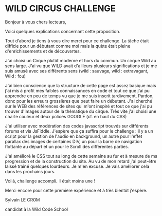 # WILD CIRCUS CHALLENGE

Bonjour à vous chers lecteurs,

Voici quelques explications concernant cette proposition.

Tout d'abord je tiens à vous dire merci pour ce challenge. La tâche était difficle pour un débutant comme moi mais la quète était pleine d'enrichissements et de découvertes.

J'ai choisi un Cirque plutôt moderne et hors du commun. Un cirque Wild au sens large. J'ai vu que WILD avait d'ailleurs plusieurs significations et je me suis amusé avec ses différents sens (wild : sauvage, wild : extravagant, Wild : fou)

J'ai bien conscience que la structure de cette page est assez basique mais j'ai mis à profit mes faibles connaissances en code et tout ce que j'ai pu apprendre en peu de temps vu que je me suis inscrit tardivement. Pardon, donc pour les erreurs grossières que peut faire un débutant.
J'ai cherché sur le WEB des références de sites qui m'ont inspiré et tout ce que j'ai pu trouver d'images autour de la thématique du cirque. Très vite j'ai choisi une charte couleur et deux polices GOOGLE (cf. en haut du CSS)

J'ai utiliser avec modération des codes javascript trouvés sur différents forums et via JsFiddle. J'espère que ça suffira pour le challenge : il y a un script pour la gestion de l'audio en background, un autre pour l'effet parallax des images de certaines DIV, un pour la barre de navigation flottante au départ et un pour le Scroll des différentes parties.

J'ai amélioré le CSS tout au long de cette semaine au fur et à mesure de ma progression et de la construction du site. Au vu de mon retard j'ai peut-être laissé trainé quelques lourdeurs. Je m'en excuse. Je vais améliorer cela dans les prochains jours.

Voilà, challenge accompli. Il était moins une !

Merci encore pour cette première expérience et à très bientôt j'espère.


Sylvain LE CROM

candidat à la Wild Code School
